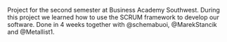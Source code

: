 Project for the second semester at Business Academy Southwest. During this project we learned how to use the SCRUM framework to develop our software. Done in 4 weeks together with @schemabuoi, @MarekStancik and @Metallist1.
